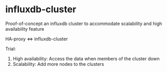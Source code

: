 # influxdb-cluster

Proof-of-concept an influxdb cluster to accommodate scalability and high availability feature

HA-proxy <=> influxdb-cluster

Trial:
1. High availability: Access the data when members of the cluster down
2. Scalability: Add more nodes to the clusters
